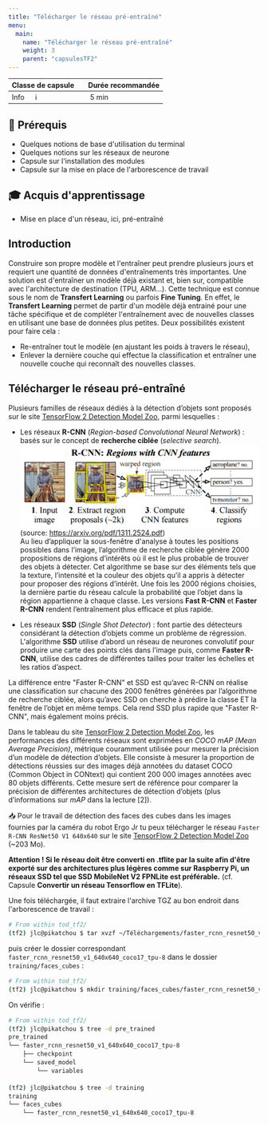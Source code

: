 ```yaml
---
title: "Télécharger le réseau pré-entraîné"
menu:
  main:
    name: "Télécharger le réseau pré-entraîné"
    weight: 3
    parent: "capsulesTF2"
---
```



| Classe de capsule  | &emsp;Durée recommandée |
|:-------------------|:------------------|
| Info  &emsp;  ℹ️  |&emsp; 5 min      |


## 🎒 Prérequis

* Quelques notions de base d'utilisation du terminal
* Quelques notions sur les réseaux de neurone
* Capsule sur l'installation des modules
* Capsule sur la mise en place de l'arborescence de travail

## 🎓 Acquis d'apprentissage

* Mise en place d'un réseau, ici, pré-entraîné

## Introduction 

Construire son propre modèle et l'entraîner peut prendre plusieurs jours 
et requiert une quantité de données d'entraînements très importantes. 
Une solution est d'entraîner un modèle déjà existant et, bien sur, 
compatible avec l'architecture de destination (TPU, ARM...). Cette
technique est connue sous le nom de **Transfert Learning** ou parfois **Fine Tuning**.
En effet, le **Transfert Learning** permet de partir d'un modèle déjà entrainé pour 
une tâche spécifique et de compléter l'entraînement avec de nouvelles classes 
en utilisant une base de données plus petites.
Deux possibilités existent pour faire cela : 
* Re-entraîner tout le modèle (en ajustant les poids à travers le réseau), 
* Enlever la dernière couche qui effectue la classification et entraîner une nouvelle couche 
qui reconnaît des nouvelles classes.

## Télécharger le réseau pré-entraîné

Plusieurs familles de réseaux dédiés à la détection d’objets sont proposés sur le site  [TensorFlow 2 Detection Model Zoo](https://github.com/tensorflow/models/blob/master/research/object_detection/g3doc/tf2_detection_zoo.md), parmi lesquelles :

* Les réseaux __R-CNN__ (_Region-based Convolutional Neural Network_) : basés sur le concept de __recherche ciblée__ (_selective search_). 
![R-CNN](img/R-CNN.png)(source: https://arxiv.org/pdf/1311.2524.pdf)<br>
Au lieu d’appliquer la sous-fenêtre d'analyse à toutes les positions possibles dans l’image, l’algorithme de recherche ciblée génère 2000 propositions de régions d’intérêts où il est le plus probable de trouver des objets à détecter. Cet algorithme se base sur des éléments tels que la texture, l’intensité et la couleur des objets qu’il a appris à détecter pour proposer des régions d’intérêt. Une fois les 2000 régions choisies, la dernière partie du réseau calcule la probabilité que l’objet dans la région appartienne à chaque classe. Les versions __Fast R-CNN__ et __Faster R-CNN__ rendent l’entraînement plus efficace et plus rapide.

* Les réseaux __SSD__ (_Single Shot Detector_) : font partie des détecteurs considérant la détection d’objets comme un problème de régression. L'algorithme __SSD__ utilise d’abord un réseau de neurones convolutif pour produire une carte des points clés dans l’image puis, comme __Faster R-CNN__, utilise des cadres de différentes tailles pour traiter les échelles et les ratios d’aspect.

La différence entre "Faster R-CNN" et SSD est qu’avec R-CNN on réalise une classification sur chacune des 2000 fenêtres générées par l’algorithme de recherche ciblée, alors qu’avec SSD on cherche à prédire la classe ET la fenêtre de l’objet en même temps. Cela rend SSD plus rapide que "Faster R-CNN", mais également moins précis.

Dans le tableau du site [TensorFlow 2 Detection Model Zoo](https://github.com/tensorflow/models/blob/master/research/object_detection/g3doc/tf2_detection_zoo.md), les performances des différents réseaux sont exprimées en _COCO mAP (Mean Average Precision)_, métrique couramment utilisée pour mesurer la précision d’un modèle de détection d’objets. Elle consiste à mesurer la proportion de détections réussies sur des images déjà annotées du dataset COCO (Common Object in CONtext)
qui contient 200 000 images annotées avec 80 objets différents. Cette mesure sert de référence pour comparer la précision de différentes architectures de détection d’objets (plus d’informations sur _mAP_ dans la lecture [2]).


📥 Pour le travail de détection des faces des cubes dans les images fournies par la caméra du robot Ergo Jr tu peux télécharger le réseau `Faster R-CNN ResNet50 V1 640x640` sur le site [TensorFlow 2 Detection Model Zoo](https://github.com/tensorflow/models/blob/master/research/object_detection/g3doc/tf2_detection_zoo.md) (~203 Mo).

__Attention ! Si le réseau doit être converti en **.tflite** par la suite afin d'être exporté sur des architectures 
plus légères comme sur Raspberry Pi, un réseaux SSD tel que **SSD MobileNet V2 FPNLite** est
préférable.__ (cf. Capsule **Convertir un réseau Tensorflow en TFLite**).

Une fois téléchargée, il faut extraire l'archive TGZ au bon endroit dans l'arborescence de travail :
```bash
# From within tod_tf2/
(tf2) jlc@pikatchou $ tar xvzf ~/Téléchargements/faster_rcnn_resnet50_v1_640x640_coco17_tpu-8.tar.gz -C pre_trained
```
puis créer le dossier correspondant `faster_rcnn_resnet50_v1_640x640_coco17_tpu-8` dans le dossier `training/faces_cubes` :
```bash	
# From within tod_tf2/
(tf2) jlc@pikatchou $ mkdir training/faces_cubes/faster_rcnn_resnet50_v1_640x640_coco17_tpu-8
```
On vérifie :
```bash
# From within tod_tf2/
(tf2) jlc@pikatchou $ tree -d pre_trained
pre_trained
└── faster_rcnn_resnet50_v1_640x640_coco17_tpu-8
    ├── checkpoint
    └── saved_model
        └── variables
        
(tf2) jlc@pikatchou $ tree -d training
training
└── faces_cubes
    └── faster_rcnn_resnet50_v1_640x640_coco17_tpu-8
```